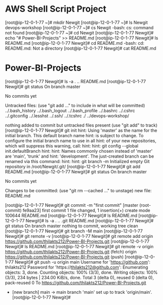 # AWS Shell Script Project

[root@ip-12-0-1-77 ~]# mkdir Newgit
[root@ip-12-0-1-77 ~]# ls
Newgit  devops-workshop
[root@ip-12-0-1-77 ~]# cs Newgit
-bash: cs: command not found
[root@ip-12-0-1-77 ~]# cd Newgit
[root@ip-12-0-1-77 Newgit]# echo "# Power-BI-Projects" >> README.md
[root@ip-12-0-1-77 Newgit]# ls
README.md
[root@ip-12-0-1-77 Newgit]# cd README.md
-bash: cd: README.md: Not a directory
[root@ip-12-0-1-77 Newgit]# cat README.md
# Power-BI-Projects
[root@ip-12-0-1-77 Newgit]# ls -a
.  ..  README.md
[root@ip-12-0-1-77 Newgit]# git status
On branch master

No commits yet

Untracked files:
  (use "git add <file>..." to include in what will be committed)
        ../.bash_history
        ../.bash_logout
        ../.bash_profile
        ../.bashrc
        ../.cshrc
        ../.gitconfig
        ../.lesshst
        ../.ssh/
        ../.tcshrc
        ./
        ../devops-workshop/

nothing added to commit but untracked files present (use "git add" to track)
[root@ip-12-0-1-77 Newgit]# git init
hint: Using 'master' as the name for the initial branch. This default branch name
hint: is subject to change. To configure the initial branch name to use in all
hint: of your new repositories, which will suppress this warning, call:
hint: 
hint:   git config --global init.defaultBranch <name>
hint: 
hint: Names commonly chosen instead of 'master' are 'main', 'trunk' and
hint: 'development'. The just-created branch can be renamed via this command:
hint: 
hint:   git branch -m <name>
Initialized empty Git repository in /root/Newgit/.git/
[root@ip-12-0-1-77 Newgit]# git add README.md
[root@ip-12-0-1-77 Newgit]# git status
On branch master

No commits yet

Changes to be committed:
  (use "git rm --cached <file>..." to unstage)
        new file:   README.md

[root@ip-12-0-1-77 Newgit]# git commit -m "first commit"
[master (root-commit) fe9aa23] first commit
 1 file changed, 1 insertion(+)
 create mode 100644 README.md
[root@ip-12-0-1-77 Newgit]# ls
README.md
[root@ip-12-0-1-77 Newgit]# ls -a
.  ..  .git  README.md
[root@ip-12-0-1-77 Newgit]# git status
On branch master
nothing to commit, working tree clean
[root@ip-12-0-1-77 Newgit]# git branch -M main
[root@ip-12-0-1-77 Newgit]# git remote -v
[root@ip-12-0-1-77 Newgit]# git remote add origin https://github.com/thilakts212/Power-BI-Projects.git
[root@ip-12-0-1-77 Newgit]# ls
README.md
[root@ip-12-0-1-77 Newgit]# git remote -v
origin  https://github.com/thilakts212/Power-BI-Projects.git (fetch)
origin  https://github.com/thilakts212/Power-BI-Projects.git (push)
[root@ip-12-0-1-77 Newgit]# git push -u origin main
Username for 'https://github.com': thilakts212
Password for 'https://thilakts212@github.com': 
Enumerating objects: 3, done.
Counting objects: 100% (3/3), done.
Writing objects: 100% (3/3), 234 bytes | 234.00 KiB/s, done.
Total 3 (delta 0), reused 0 (delta 0), pack-reused 0
To https://github.com/thilakts212/Power-BI-Projects.git
 * [new branch]      main -> main
branch 'main' set up to track 'origin/main'.
[root@ip-12-0-1-77 Newgit]#


